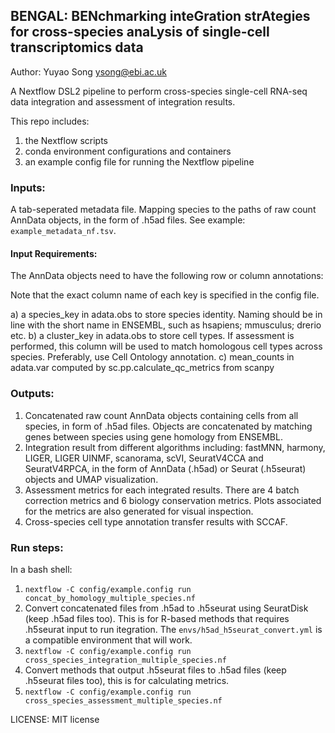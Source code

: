 ## BENGAL: BENchmarking inteGration strAtegies for cross-species anaLysis of single-cell transcriptomics data ##


Author: Yuyao Song <ysong@ebi.ac.uk>

A Nextflow DSL2 pipeline to perform cross-species single-cell RNA-seq data integration and assessment of integration results. 

This repo includes:

1) the Nextflow scripts
2) conda environment configurations and containers
3) an example config file for running the Nextflow pipeline

### Inputs:

A tab-seperated metadata file. Mapping species to the paths of raw count AnnData objects, in the form of .h5ad files. See example:    `example_metadata_nf.tsv`.

#### Input Requirements:

The AnnData objects need to have the following row or column annotations:

Note that the exact column name of each key is specified in the config file.

a) a species_key in adata.obs to store species identity. Naming should be in line with the short name in ENSEMBL, such as hsapiens; mmusculus; drerio etc.
b) a cluster_key in adata.obs to store cell types. If assessment is performed, this column will be used to match homologous cell types across species. Preferably, use Cell Ontology annotation. 
c) mean_counts in adata.var computed by sc.pp.calculate_qc_metrics from scanpy

### Outputs:

1) Concatenated raw count AnnData objects containing cells from all species, in form of .h5ad files. Objects are concatenated by matching genes between species using gene homology from ENSEMBL.  
2) Integration result from different algorithms including: fastMNN, harmony, LIGER, LIGER UINMF, scanorama, scVI, SeuratV4CCA and SeuratV4RPCA, in the form of AnnData (.h5ad) or Seurat (.h5seurat) objects and UMAP visualization.
3) Assessment metrics for each integrated results. There are 4 batch correction metrics and 6 biology conservation metrics. Plots associated for the metrics are also generated for visual inspection. 
4) Cross-species cell type annotation transfer results with SCCAF.

### Run steps:

In a bash shell:

1) `nextflow -C config/example.config run concat_by_homology_multiple_species.nf`
2) Convert concatenated files from .h5ad to .h5seurat using SeuratDisk (keep .h5ad files too). This is for R-based methods that requires .h5seurat input to run itegration. The `envs/h5ad_h5seurat_convert.yml` is a compatible environment that will work.
3) `nextflow -C config/example.config run cross_species_integration_multiple_species.nf`
4) Convert methods that output .h5seurat files to .h5ad files (keep .h5seurat files too), this is for calculating metrics.
5) `nextflow -C config/example.config run cross_species_assessment_multiple_species.nf`



LICENSE: MIT license


